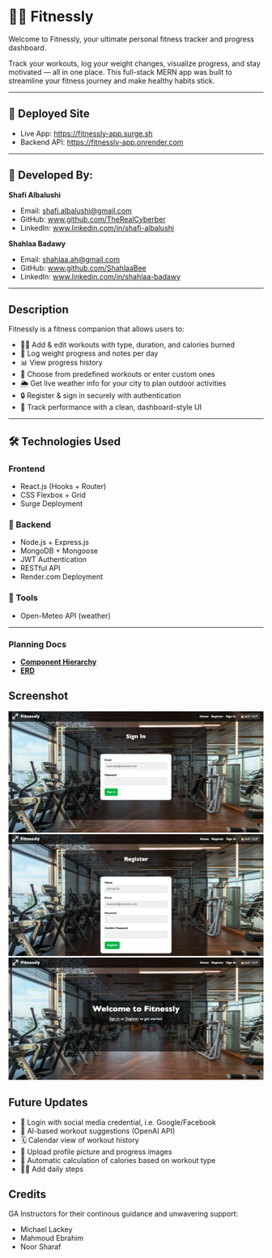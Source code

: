 # 🏋️‍♂️ Fitnessly

Welcome to Fitnessly, your ultimate personal fitness tracker and progress dashboard.

Track your workouts, log your weight changes, visualize progress, and stay motivated — all in one place. This full-stack MERN app was built to streamline your fitness journey and make healthy habits stick.

---

## 🔗 Deployed Site

- Live App: https://fitnessly-app.surge.sh
- Backend API: https://fitnessly-app.onrender.com


---

## 👤 Developed By:

**Shafi Albalushi**

- Email: shafi.albalushi@gmail.com
- GitHub: www.github.com/TheRealCyberber
- LinkedIn: www.linkedin.com/in/shafi-albalushi

**Shahlaa Badawy**

- Email: shahlaa.ah@gmail.com
- GitHub: www.github.com/ShahlaaBee
- LinkedIn: www.linkedin.com/in/shahlaa-badawy

---

## Description

Fitnessly is a fitness companion that allows users to:

- 🏃‍♂️ Add & edit workouts with type, duration, and calories burned
- 📅 Log weight progress and notes per day
- 📊 View progress history 
- 🧠 Choose from predefined workouts or enter custom ones
- 🌦️ Get live weather info for your city to plan outdoor activities
- 🔒 Register & sign in securely with authentication
- 🎯 Track performance with a clean, dashboard-style UI

---

## 🛠 Technologies Used

### Frontend

- React.js (Hooks + Router)
- CSS Flexbox + Grid
- Surge Deployment

### 🔧 Backend

- Node.js + Express.js
- MongoDB + Mongoose
- JWT Authentication
- RESTful API
- Render.com Deployment

### 🧰 Tools

- Open-Meteo API (weather)

---

### Planning Docs  
- [**Component Hierarchy**](./public/images/component%20hierarchy.jpg)  
- [**ERD**](./public/images/ERD.png)

## Screenshot

![Screenshot 1](./public/images/screenshot1.png)
![Screenshot 2](./public/images/screenshot2.png)
![Screenshot 3](./public/images/screenshot3.png)

## Future Updates

- 🤝 Login with social media credential, i.e. Google/Facebook
- 🧠 AI-based workout suggestions (OpenAI API)
- 🗓 Calendar view of workout history
- 📸 Upload profile picture and progress images
- 🧠 Automatic calculation of calories based on workout type
- 🏃‍♂️ Add daily steps

## Credits

GA Instructors for their continous guidance and unwavering support:
- Michael Lackey
- Mahmoud Ebrahim
- Noor Sharaf
